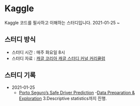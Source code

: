 # Kaggle
Kaggle 코드를 필사하고 이해하는 스터디입니다. 2021-01-25 ~

## 스터디 방식
- 스터디 시간 : 매주 화요일 8시
- 스터디 자료 : [캐글 코리아 캐글 스터디 커널 커리큘럼](https://kaggle-kr.tistory.com/32)

## 스터디 기록
- 2021-01-25
  - [Porto Seguro’s Safe Driver Prediction](https://www.kaggle.com/c/porto-seguro-safe-driver-prediction)
    -[Data Preparation & Exploration](https://www.kaggle.com/bertcarremans/data-preparation-exploration) 3.Descriptive statistics까지 진행.
